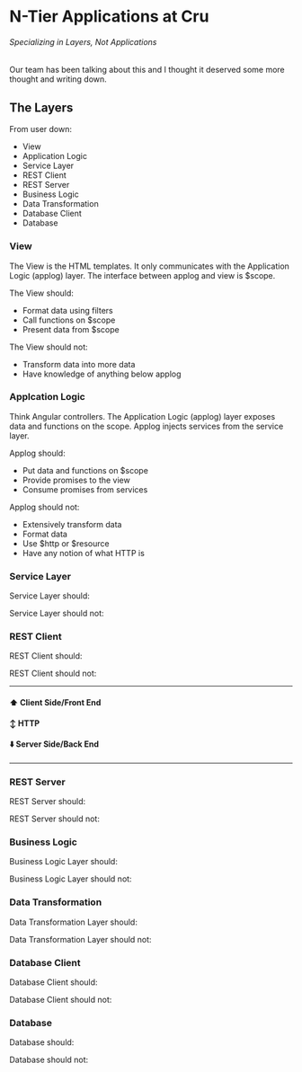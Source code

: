 # N-Tier Applications at Cru
###### Specializing in Layers, Not Applications

Our team has been talking about this and I thought it deserved some more thought and writing down.

## The Layers

From user down:
- View
- Application Logic
- Service Layer
- REST Client
- REST Server
- Business Logic
- Data Transformation
- Database Client
- Database

### View
The View is the HTML templates. It only communicates with the Application Logic (applog) layer. The interface between applog and view is $scope.

The View should:
- Format data using filters
- Call functions on $scope
- Present data from $scope

The View should not:
- Transform data into more data
- Have knowledge of anything below applog

### Applcation Logic
Think Angular controllers. The Application Logic (applog) layer exposes data and functions on the scope. Applog injects services from the service layer.

Applog should:
- Put data and functions on $scope
- Provide promises to the view
- Consume promises from services

Applog should not:
- Extensively transform data
- Format data
- Use $http or $resource
- Have any notion of what HTTP is

### Service Layer

Service Layer should:

Service Layer should not:


### REST Client

REST Client should:

REST Client should not:

--------------
#### :arrow_up: Client Side/Front End
#### :arrow_up_down: HTTP
#### :arrow_down: Server Side/Back End
--------------

### REST Server

REST Server should:

REST Server should not:

### Business Logic

Business Logic Layer should:

Business Logic Layer should not:

### Data Transformation

Data Transformation Layer should:

Data Transformation Layer should not:

### Database Client

Database Client should:

Database Client should not:

### Database

Database should:

Database should not:
